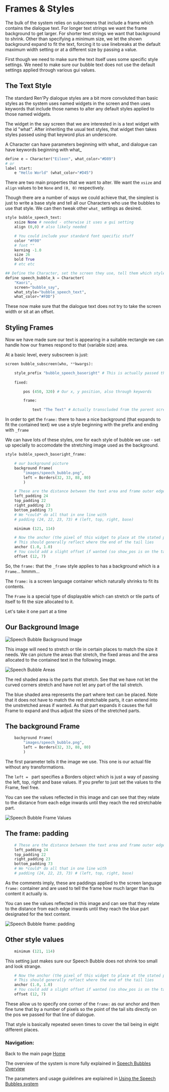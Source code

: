 # Frames & Styles

The bulk of the system relies on subscreens that include a frame which contains the dialogue text. For longer text strings we want the frame background to get larger. For shorter text strings we want that background to shrink. Other than specifying a minimum size, we let the shown background expand to fit the text, forcing it to use linebreaks at the default maximum width setting or at a different size by passing a value.

First though we need to make sure the text itself uses some specific style settings. We need to make sure our bubble text does not use the default settings applied through various gui values.

## The Text Style

The standard Ren'Py dialogue styles are a bit more convoluted than basic styles as the system uses named widgets in the screen and then uses keywords that include those names to alter any default styles applied to those named widgets.

The widget in the say screen that we are interested in is a text widget with the id "what". After inheriting the usual text styles, that widget then takes styles passed using that keyword plus an underscore.

A Character can have parameters beginning with what_ and dialogue can have keywords beginning with what_
```py
define e = Character("Eileen", what_color="#D89")
# or
label start:
    e "Hello World" (what_color="#D45")
```

There are two main properties that we want to alter. We want the `xsize` and `align` values to be `None` and `(0, 0)` respectively.

Though there are a number of ways we could achieve that, the simplest is just to write a base style and tell all our Characters who use the bubbles to use that style. We can then tweak other `what_` settings as desired.
```py
style bubble_speech_text:
    xsize None # needed - otherwise it uses a gui setting
    align (0,0) # also likely needed

    # You could include your standard font specific stuff
    color "#F00"
    # font ""
    kerning -1.0
    size 26
    bold True
    # etc etc

## Define the Character, set the screen they use, tell them which style to use for the "what" widget
define speech_bubble_k = Character(
    "Kaori", 
    screen="bubble_say", 
    what_style="bubble_speech_text",
    what_color="#FDD")
```
These now make sure that the dialogue text does not try to take the screen width or sit at an offset.

## Styling Frames

Now we have made sure our text is appearing in a suitable rectangle we can handle how our frames respond to that (variable size) area.

At a basic level, every subscreen is just:
```py
screen bubble_subscreen(who, **kwargs):

    style_prefix "bubble_speech_baseright" # This is actually passed through keywords
    
    fixed:

        pos (450, 320) # Our x, y position, also through keywords

        frame:

            text "The Text" # Actually transcluded from the parent screen
```
In order to get the `frame:` there to have a nice background (that expands to fit the contained text) we use a style beginning with the prefix and ending with `_frame`

We can have lots of these styles, one for each style of bubble we use - set up specially to accomodate the stretching image used as the background.
```py
style bubble_speech_baseright_frame:

    # our background picture
    background Frame(
        "images/speech_bubble.png", 
        left = Borders(32, 33, 88, 80)
        )

    # These are the distance between the text area and frame outer edge
    left_padding 24
    top_padding 22
    right_padding 23
    bottom_padding 73
    # We *could* do all that in one line with
    # padding (24, 22, 23, 73) # (left, top, right, base)

    minimum (121, 114)

    # Now the anchor (the pixel of this widget to place at the stated pos)
    # This should generally reflect where the end of the tail lies
    anchor (1.0, 1.0)
    # You could add a slight offset if wanted (so show_pos is on the tail)
    offset (12, 7)
```
So, the `frame:` that the `_frame` style applies to has a background which is a `Frame`... hmmm... 

The `frame:` is a screen language container which naturally shrinks to fit its contents.

The `Frame` is a special type of displayable which can stretch or tile parts of itself to fit the size allocated to it.

Let's take it one part at a time

## Our Background Image

![Speech Bubble Background Image](game/images/speech_bubble.png)

This image will need to stretch or tile in certain places to match the size it needs. We can picture the areas that stretch, the fixed areas and the area allocated to the contained text in the following image.

![Speech Bubble Areas](explain_images/speech_bubble_margins.png)

The red shaded area is the parts that stretch. See that we have not let the curved corners stretch and have not let any part of the tail stretch.

The blue shaded area represents the part where text can be placed. Note that it does not have to match the red stretchable parts, it can extend into the unstretched areas if wanted. As that part expands it causes the full Frame to expand and thus adjust the sizes of the stretched parts.

## The background Frame
```py
    background Frame(
        "images/speech_bubble.png", 
        left = Borders(32, 33, 88, 80)
        )
```
The first parameter tells it the image we use. This one is our actual file without any transformations.

The `left = ` part specifies a Borders object which is just a way of passing the left, top, right and base values. If you prefer to just set the values to the Frame, feel free.

You can see the values reflected in this image and can see that they relate to the distance from each edge inwards until they reach the red stretchable part.

![Speech Bubble Frame Values](explain_images/speech_bubble_frame_values.png)

## The frame: padding
```py
    # These are the distance between the text area and frame outer edge
    left_padding 24
    top_padding 22
    right_padding 23
    bottom_padding 73
    # We *could* do all that in one line with
    # padding (24, 22, 23, 73) # (left, top, right, base)
```
As the comments imply, these are paddings applied to the screen language `frame:` container and are used to tell the frame how much larger than its content it actually is.

You can see the values reflected in this image and can see that they relate to the distance from each edge inwards until they reach the blue part designated for the text content.

![Speech Bubble frame: padding](explain_images/speech_bubble_padding_values.png)

## Other style values
```py
    minimum (121, 114)
```
This setting just makes sure our Speech Bubble does not shrink too small and look strange. 

```py
    # Now the anchor (the pixel of this widget to place at the stated pos)
    # This should generally reflect where the end of the tail lies
    anchor (1.0, 1.0)
    # You could add a slight offset if wanted (so show_pos is on the tail)
    offset (12, 7)
```
These allow us to specify one corner of the `frame:` as our anchor and then fine tune that by a number of pixels so the point of the tail sits directly on the pos we passed for that line of dialogue.


That style is basically repeated seven times to cover the tail being in eight different places.


### Navigation:

Back to the main page [Home](README.md)

The overview of the system is more fully explained in [Speech Bubbles Overview](explain_screens.md)

The parameters and usage guidelines are explained in [Using the Speech Bubbles system](explain_usage.md)
